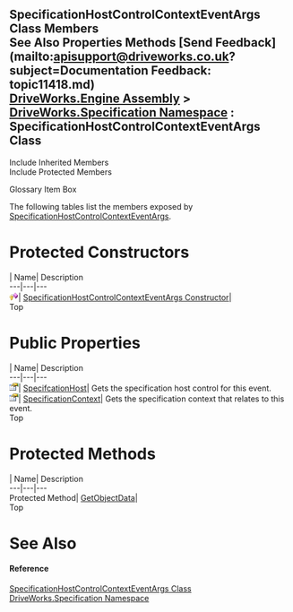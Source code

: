 SpecificationHostControlContextEventArgs Class Members   
See Also Properties Methods [Send Feedback](mailto:apisupport@driveworks.co.uk?subject=Documentation Feedback: topic11418.md)  
[DriveWorks.Engine Assembly](topic2156.md) > [DriveWorks.Specification Namespace](topic10764.md) : SpecificationHostControlContextEventArgs Class  
---  
  
Include Inherited Members    
Include Protected Members  


Glossary Item Box

The following tables list the members exposed by [SpecificationHostControlContextEventArgs](topic11418.md).

# Protected Constructors

| Name| Description  
---|---|---  
![Protected Constructor](dotnetimages/protectedConstructor.gif)| [SpecificationHostControlContextEventArgs Constructor](topic11425.md)|   
Top

# Public Properties

| Name| Description  
---|---|---  
![Public Property](dotnetimages/publicProperty.gif)| [SpecifcationHost](topic11427.md)| Gets the specification host control for this event.   
![Public Property](dotnetimages/publicProperty.gif)| [SpecificationContext](topic11428.md)| Gets the specification context that relates to this event.   
Top

# Protected Methods

| Name| Description  
---|---|---  
Protected Method| [GetObjectData](topic11426.md)|   
Top

# See Also

#### Reference

[SpecificationHostControlContextEventArgs Class](topic11418.md)   
[DriveWorks.Specification Namespace](topic10764.md)


